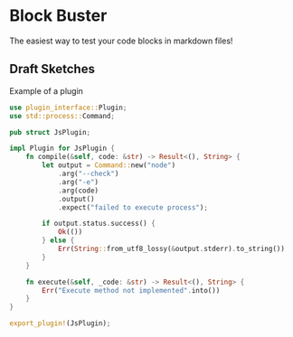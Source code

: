 # Block Buster

The easiest way to test your code blocks in markdown files!

## Draft Sketches
Example of a plugin

```rust
use plugin_interface::Plugin;
use std::process::Command;

pub struct JsPlugin;

impl Plugin for JsPlugin {
    fn compile(&self, code: &str) -> Result<(), String> {
        let output = Command::new("node")
            .arg("--check")
            .arg("-e")
            .arg(code)
            .output()
            .expect("failed to execute process");

        if output.status.success() {
            Ok(())
        } else {
            Err(String::from_utf8_lossy(&output.stderr).to_string())
        }
    }

    fn execute(&self, _code: &str) -> Result<(), String> {
        Err("Execute method not implemented".into())
    }
}

export_plugin!(JsPlugin);
```